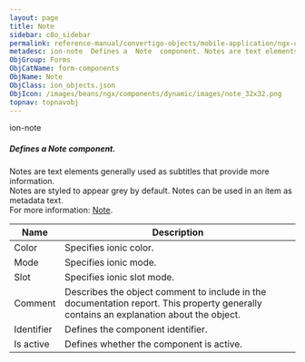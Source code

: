 ```yaml
---
layout: page
title: Note
sidebar: c8o_sidebar
permalink: reference-manual/convertigo-objects/mobile-application/ngx-components/form-components/note/
metadesc: ion-note  Defines a  Note  component. Notes are text elements generally used as subtitles that provide more information. Notes are styled to appear gr
ObjGroup: Forms
ObjCatName: form-components
ObjName: Note
ObjClass: ion_objects.json
ObjIcon: /images/beans/ngx/components/dynamic/images/note_32x32.png
topnav: topnavobj
---
```

ion-note<br/>

##### Defines a <i>Note</i> component.<br/>
Notes are text elements generally used as subtitles that provide more information.<br/>
Notes are styled to appear grey by default. Notes can be used in an item as metadata text.<br/>
 For more information: <a href='https://ionic-docs-o31kiyk8l-ionic1.vercel.app/docs/api/note'>Note</a>.<br/>


Name | Description 
--- | ---
Color | Specifies ionic color.
Mode | Specifies ionic mode.
Slot | Specifies ionic slot mode.
Comment | Describes the object comment to include in the documentation report.  This property generally contains an explanation about the object. 
Identifier | Defines the component identifier.  
Is active | Defines whether the component is active. 

